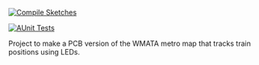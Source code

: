 [![Compile Sketches](https://github.com/LArkema/WMATA_PCB/actions/workflows/compile-sketches.yml/badge.svg)](https://github.com/LArkema/WMATA_PCB/actions/workflows/compile-sketches.yml)

[![AUnit Tests](https://github.com/LArkema/WMATA_PCB/actions/workflows/aunit-tests.yml/badge.svg)](https://github.com/LArkema/WMATA_PCB/actions/workflows/aunit-tests.yml)

Project to make a PCB version of the WMATA metro map that tracks train positions using LEDs.
